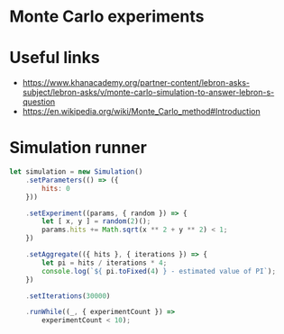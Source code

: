 # Monte Carlo experiments

# Useful links
 - https://www.khanacademy.org/partner-content/lebron-asks-subject/lebron-asks/v/monte-carlo-simulation-to-answer-lebron-s-question
 - https://en.wikipedia.org/wiki/Monte_Carlo_method#Introduction

# Simulation runner
```javascript
let simulation = new Simulation()
    .setParameters(() => ({
        hits: 0
    }))

    .setExperiment((params, { random }) => {
        let [ x, y ] = random(2)();
        params.hits += Math.sqrt(x ** 2 + y ** 2) < 1;
    })

    .setAggregate(({ hits }, { iterations }) => {
        let pi = hits / iterations * 4;
        console.log(`${ pi.toFixed(4) } - estimated value of PI`);
    })

    .setIterations(30000)

    .runWhile((_, { experimentCount }) =>
        experimentCount < 10);
```